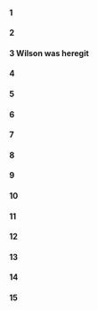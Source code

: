 #### 1
#### 2

#### 3 Wilson was heregit 
#### 4
#### 5
#### 6
#### 7
#### 8
#### 9
#### 10
#### 11
#### 12
#### 13
#### 14
#### 15